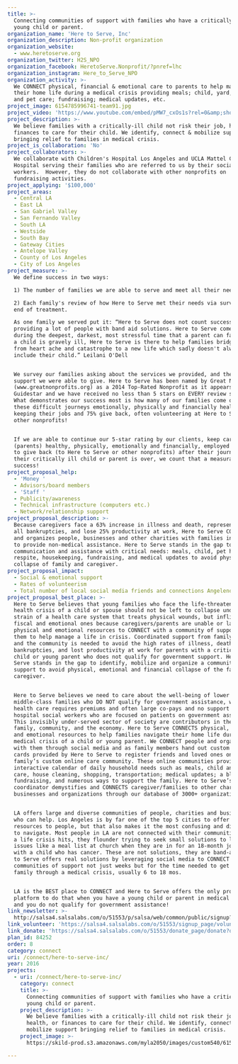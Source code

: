 ```yaml
---
title: >-
  Connecting communities of support with families who have a critically ill
  young child or parent.
organization_name: 'Here to Serve, Inc'
organization_description: Non-profit organization
organization_website:
  - www.heretoserve.org
organization_twitter: H2S_NPO
organization_facebook: HeretoServe.Nonprofit/?pnref=lhc
organization_instagram: Here_to_Serve_NPO
organization_activity: >-
  We CONNECT physical, financial & emotional care to parents to help manage
  their home life during a medical crisis providing meals; child, yard, house
  and pet care; fundraising; medical updates, etc.
project_image: 6154785996741-team91.jpg
project_video: 'https://www.youtube.com/embed/pMW7_cxOs1s?rel=0&amp;showinfo=0'
project_description: >-
  We believe families with a critically-ill child not risk their job, health, or
  finances to care for their child. We identify, connect & mobilize support
  bringing relief to families in medical crisis.
project_is_collaboration: 'No'
project_collaborators: >-
  We collaborate with Children's Hospital Los Angeles and UCLA Mattel Children's
  Hospital serving their families who are referred to us by their social
  workers.  However, they do not collaborate with other nonprofits on
  fundraising activities.
project_applying: '$100,000'
project_areas:
  - Central LA
  - East LA
  - San Gabriel Valley
  - San Fernando Valley
  - South LA
  - Westside
  - South Bay
  - Gateway Cities
  - Antelope Valley
  - County of Los Angeles
  - City of Los Angeles
project_measure: >-
  We define success in two ways:

  1) The number of families we are able to serve and meet all their needs and

  2) Each family's review of how Here to Serve met their needs via survey at the
  end of treatment.

  As one family we served put it: “Here to Serve does not count success by
  providing a lot of people with band aid solutions. Here to Serve comes through
  during the deepest, darkest, most stressful time that a parent can face. When
  a child is gravely ill, Here to Serve is there to help families bridge the gap
  from heart ache and catastrophe to a new life which sadly doesn't always
  include their child.” Leilani O'Dell


  We survey our families asking about the services we provided, and the tangible
  support we were able to give. Here to Serve has been named by Great Nonprofits
  (www.greatnonprofits.org) as a 2014 Top-Rated Nonprofit as it appears on
  Guidestar and we have received no less than 5 stars on EVERY review submitted.
  What demonstrates our success most is how many of our families come out of
  these difficult journeys emotionally, physically and financially healthy,
  keeping their jobs and 75% give back, often volunteering at Here to Serve and
  other nonprofits!


  If we are able to continue our 5-star rating by our clients, keep caregivers
  (parents) healthy, physically, emotionally and financially, employed and able
  to give back (to Here to Serve or other nonprofits) after their journey with
  their critically ill child or parent is over, we count that a measurable
  success!
project_proposal_help:
  - 'Money '
  - Advisors/board members
  - 'Staff '
  - Publicity/awareness
  - Technical infrastructure (computers etc.)
  - Network/relationship support
project_proposal_description: >-
  Because caregivers face a 63% increase in illness and death, represent 62% of
  all bankruptcies, and lose 25% productivity at work, Here to Serve CONNECTS
  and organizes people, businesses and other charities with families in crisis
  to provide non-medical assistance. Here to Serve stands in the gap to provide
  communication and assistance with critical needs: meals, child, pet home care,
  respite, housekeeping, fundraising, and medical updates to avoid physical
  collapse of family and caregiver.
project_proposal_impact:
  - Social & emotional support
  - Rates of volunteerism
  - Total number of local social media friends and connections Angelenos have
project_proposal_best_place: >-
  Here to Serve believes that young families who face the life-threatening
  health crisis of a child or spouse should not be left to collapse under the
  strain of a health care system that treats physical wounds, but inflicts
  fiscal and emotional ones because caregivers/parents are unable or lack the
  physical and emotional resources to CONNECT with a community of support around
  them to help manage a life in crisis. Coordinated support from family, friends
  and the community is needed to avoid the high rates of illness, death,
  bankruptcies, and lost productivity at work for parents with a critically-ill
  child or young parent who does not qualify for government support. Here to
  Serve stands in the gap to identify, mobilize and organize a community of
  support to avoid physical, emotional and financial collapse of the family and
  caregiver.


  Here to Serve believes we need to care about the well-being of lower and
  middle-class families who DO NOT qualify for government assistance, who's
  health care requires premiums and often large co-pays and no support from
  hospital social workers who are focused on patients on government assistance.
  This invisibly under-served sector of society are contributors in their
  family, community, and the economy. Here to Serve CONNECTS physical, financial
  and emotional resources to help families navigate their home life during the
  medical crisis of a child or young parent. We CONNECT people and organizations
  with them through social media and as family members hand out custom business
  cards provided by Here to Serve to register friends and loved ones on the
  family’s custom online care community. These online communities provide: an
  interactive calendar of daily household needs such as meals, child and pet
  care, house cleaning, shopping, transportation; medical updates; a blog;
  fundraising, and numerous ways to support the family. Here to Serve’s research
  coordinator demystifies and CONNECTS caregiver/families to other charities,
  businesses and organizations through our database of 3000+ organizations.


  LA offers large and diverse communities of people, charities and businesses
  who can help. Los Angeles is by far one of the top 5 cities to offer the most
  resources to people, but that also makes it the most confusing and difficult
  to navigate. Most people in LA are not connected with their communities.  When
  a life crisis hits, they flounder trying to seek small solutions to large
  issues like a meal list at church when they are in for an 18-month journey
  with a child who has cancer. These are not solutions, they are band-aids. Here
  to Serve offers real solutions by leveraging social media to CONNECT
  communities of support not just weeks but for the time needed to get the
  family through a medical crisis, usually 6 to 18 mos.


  LA is the BEST place to CONNECT and Here to Serve offers the only program and
  platform to do that when you have a young child or parent in medical crisis
  and you do not qualify for government assistance!
link_newsletter: >-
  http://salsa4.salsalabs.com/o/51553/p/salsa/web/common/public/signup?signup_page_KEY=9318&okay=true
link_volunteer: 'https://salsa4.salsalabs.com/o/51553/signup_page/volunteer?okay=true'
link_donate: 'https://salsa4.salsalabs.com/o/51553/donate_page/donate?okay=true'
plan_id: 84252
order: 8
category: connect
uri: /connect/here-to-serve-inc/
year: 2016
projects:
  - uri: /connect/here-to-serve-inc/
    category: connect
    title: >-
      Connecting communities of support with families who have a critically ill
      young child or parent.
    project_description: >-
      We believe families with a critically-ill child not risk their job,
      health, or finances to care for their child. We identify, connect &
      mobilize support bringing relief to families in medical crisis.
    project_image: >-
      https://skild-prod.s3.amazonaws.com/myla2050/images/custom540/6154785996741-team91.jpg

---
```

